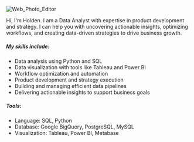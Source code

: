
![Web_Photo_Editor](https://github.com/user-attachments/assets/e18a50e9-ee57-43c4-852e-7a54b183952b)

Hi, I'm Holden. I am a Data Analyst with expertise in product development and strategy. I can help you with uncovering actionable insights, optimizing workflows, and creating data-driven strategies to drive business growth.

##### My skills include: 
- Data analysis using Python and SQL  
- Data visualization with tools like Tableau and Power BI 
- Workflow optimization and automation  
- Product development and strategy execution  
- Building and managing efficient data pipelines  
- Delivering actionable insights to support business goals  

##### Tools:
- Language: SQL, Python
- Database: Google BigQuery, PostgreSQL, MySQL
- Visualization: Tableau, Power BI, Metabase

